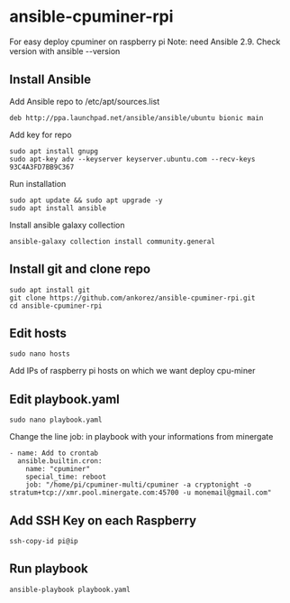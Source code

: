 # ansible-cpuminer-rpi

For easy deploy cpuminer on raspberry pi
Note: need Ansible 2.9. Check version with ansible --version

## Install Ansible
Add Ansible repo to /etc/apt/sources.list

    deb http://ppa.launchpad.net/ansible/ansible/ubuntu bionic main

Add key for repo

    sudo apt install gnupg
    sudo apt-key adv --keyserver keyserver.ubuntu.com --recv-keys 93C4A3FD7BB9C367

Run installation

    sudo apt update && sudo apt upgrade -y
    sudo apt install ansible

Install ansible galaxy collection

    ansible-galaxy collection install community.general
    
## Install git and clone repo

    sudo apt install git
    git clone https://github.com/ankorez/ansible-cpuminer-rpi.git
    cd ansible-cpuminer-rpi

## Edit hosts

    sudo nano hosts
Add IPs of raspberry pi hosts on which we want deploy cpu-miner

## Edit playbook.yaml

    sudo nano playbook.yaml
Change the line  job: in playbook with your informations from minergate

    - name: Add to crontab
      ansible.builtin.cron:
        name: "cpuminer"
        special_time: reboot
        job: "/home/pi/cpuminer-multi/cpuminer -a cryptonight -o stratum+tcp://xmr.pool.minergate.com:45700 -u monemail@gmail.com"
      
## Add SSH Key on each Raspberry

    ssh-copy-id pi@ip

## Run playbook

    ansible-playbook playbook.yaml
